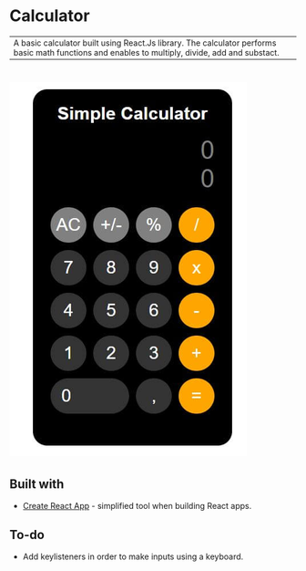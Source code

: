 # Calculator
<table>
<tr>
<td>
  A basic calculator built using React.Js library. The calculator performs basic math functions and enables to multiply, divide, add and substact.
</td>
</tr>
</table>

# ![Calculator](./public/Clc.jpg)

## Built with 

- [Create React App](https://github.com/facebook/create-react-app) - simplified tool when building React apps.

## To-do
- Add keylisteners in order to make inputs using a keyboard.